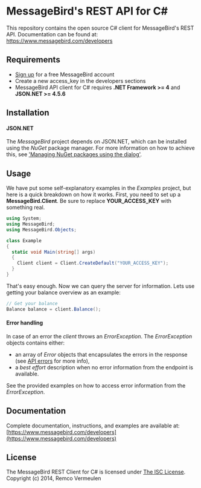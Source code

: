 MessageBird's REST API for C#
===============================
This repository contains the open source C# client for MessageBird's REST API. Documentation can be found at: https://www.messagebird.com/developers

Requirements
-----

- [Sign up](https://www.messagebird.com/en/signup) for a free MessageBird account
- Create a new access_key in the developers sections
- MessageBird API client for C# requires **.NET Framework >= 4** and **JSON.NET >= 4.5.6**

Installation
-----

#### JSON.NET

The *MessageBird* project depends on JSON.NET, which can be installed using the *NuGet* package manager.
For more information on how to achieve this, see ['Managing NuGet packages using the dialog'](http://docs.nuget.org/docs/start-here/managing-nuget-packages-using-the-dialog).

Usage
-----

We have put some self-explanatory examples in the *Examples* project, but here is a quick breakdown on how it works. First, you need to set up a **MessageBird.Client**. Be sure to replace **YOUR_ACCESS_KEY** with something real.

```c#
using System;
using MessageBird;
using MessageBird.Objects;

class Example
{
  static void Main(string[] args)
  {
    Client client = Client.CreateDefault("YOUR_ACCESS_KEY");
  }
}
```

That's easy enough. Now we can query the server for information. Lets use getting your balance overview as an example:

```c#
// Get your balance
Balance balance = client.Balance();
```
#### Error handling
In case of an error the *client* throws an *ErrorException*.
The *ErrorException* objects contains either:
- an array of *Error* objects that encapsulates the errors in the response (see [API errors](https://www.messagebird.com/developers#api-errors) for more info),
- a *best effort* description when no error information from the endpoint is available.

See the provided examples on how to access error information from the *ErrorException*.

Documentation
----
Complete documentation, instructions, and examples are available at:
[https://www.messagebird.com/developers](https://www.messagebird.com/developers)


License
----
The MessageBird REST Client for C# is licensed under [The ISC License](http://choosealicense.com/licenses/isc/). Copyright (c) 2014, Remco Vermeulen
